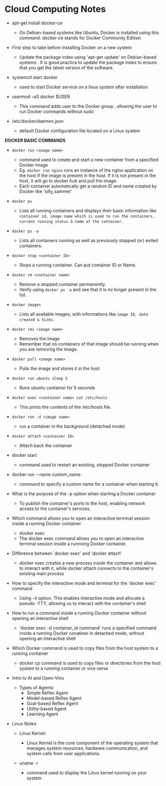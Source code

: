 # Cloud Computing Notes

* apt-get install docker-ce 
  * On Debian-based systems like Ubuntu, Docker is installed using this command. docker-ce stands for Docker Community Edition

* First step to take before installing Docker on a new system
  * Update the package index using 'apt-get update' on Debian-based systems . It is good practice to update the package index to ensure that you get the latest version of the software.

* systemctl start docker
  * used to start Docker service on a linux system after installation

* usermod -aG docker $USER 
  * This command adds user to the Docker group , allowing the user to run Docker commands without sudo

* /etc/docker/daemon.json
  * default Docker configuration file located on a Linux system

**DOCKER BASIC COMMANDS**

* `docker run <image name>` 
  * command used to create and start a new container from a specified Docker image
  * Eg. `docker run nginx` runs an instance of the nginx application on the host if the image is present in the host. If it is not present in the host, it will go to docker hub and pull the image.
  * Each container automatically get a random ID and name created by Docker like 'silly_sammet'

* `docker ps`
  * Lists all running containers and displays their basic information like `container id, image name which is used to run the containers, current running status & name of the container`.

* `docker ps -a`
  * Lists all containers running as well as previously stopped (or) exited containers.

* `docker stop <container ID>` 
  * Stops a running container. Can put container ID or Name.

* `docker rm <container name>`
  * Remove a stopped container permanently.
  * Verify using `docker ps -a` and see that it is no longer present in the list.

* `docker images`
  * Lists all available images, with informations like `image ID, date created & Sizes`.

* `docker rmi <image name>`
  * Removes the image
  * Remember that no containers of that image should be running when you are removing the image.

* `docker pull <image name>`
  * Pulls the image and stores it in the host

* `docker run ubuntu sleep 5`
  * Runs ubuntu container for 5 seconds
* `docker exec <container name> cat /etc/hosts`
  * This prints the contents of the /etc/hosts file.

* `docker run -d <image name>`
  * run a container in the background (detached mode)
* `docker attach <container ID>`
  * Attach back the container 
    










* docker start
  * command used to restart an existing, stopped Docker container
   

* docker run --name custom_name
  * command to specify a custom name for a container when starting it.

* What is the purpose of the -p option when starting a Docker container
  * To publish the container's ports to the host, enabling network access to the container's services.

* Which command allows you to open an interactive terminal session inside a running Docker container
  * docker exec
  * The docker exec command allows you to open an interactive terminal session inside a runnning Docker container. 

* Difference between 'docker exec' and 'docker attach' 
  * docker exec creates a new process inside the container and allows to interact with it, while docker attach connects to the container's existing main process

* How to specify the interactive mode and terminal for the 'docker exec' command
  * Using -it option. This enables interactive mode and allocate a pseudo -TTY, allowing us to interact with the container's shell

* How to run a command inside a running Docker container without opening an interactive shell
  * 'docker exec -d container_id command' runs a specified command inside a running Docker conatiner in detached mode, without opening an interactive shell

* Which Docker command is used to copy files from the host system to a running container
  * docker cp command is used to copy files or directories from the host system to a running container or vice versa







* Intro to AI and Open-Vino
  * Types of Agents:
    * Simple Reflex Agent
    * Model-based Reflex Agent
    * Goal-based Reflex Agent
    * Utility-based Agent
    * Learning Agent




* Linux Notes
  * Linux Kernel: 
    * Linux Kernel is the core component of the operating system that manages system resources, hardware communication, and system calls from user applications.

  * uname -r 
    * command used to display the Linux kernel running on your system 
